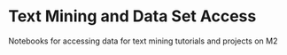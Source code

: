 # Text Mining and Data Set Access
Notebooks for accessing data for text mining tutorials and projects on M2
